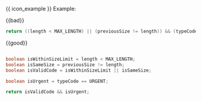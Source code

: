 <tip-box>

{{ icon_example }} Example: 

{{bad}}
```java
return ((length < MAX_LENGTH) || (previousSize != length)) && (typeCode == URGENT);
```

{{good}}
```java

boolean isWithinSizeLimit = length < MAX_LENGTH;
boolean isSameSize = previousSize != length;
boolean isValidCode = isWithinSizeLimit || isSameSize;

boolean isUrgent = typeCode == URGENT;

return isValidCode && isUrgent;
```

</tip-box>